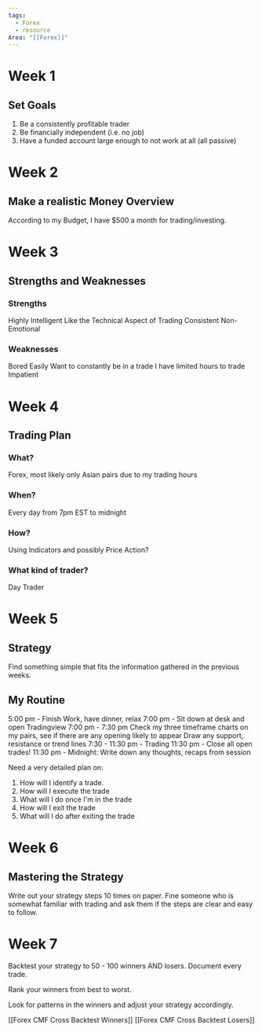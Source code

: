 ```yaml
---
tags:
  - Forex
  - resource
Area: "[[Forex]]"
---
```




# Week 1

## Set Goals

1. Be a consistently profitable trader
2. Be financially independent (i.e. no job)
3. Have a funded account large enough to not work at all (all passive)

# Week 2

## Make a realistic Money Overview

According to my Budget,  I have $500 a month for trading/investing.


# Week 3

## Strengths and Weaknesses

### Strengths

Highly Intelligent
Like the Technical Aspect of Trading
Consistent
Non-Emotional

### Weaknesses

Bored Easily
Want to constantly be in a trade
I have limited hours to trade
Impatient

# Week 4

## Trading Plan

### What?

Forex,  most likely only Asian pairs due to my trading hours

### When?

Every day from 7pm EST to midnight

### How?

Using Indicators and possibly Price Action?

### What kind of trader?

Day Trader


# Week 5

## Strategy

Find something simple that fits the information gathered in the previous weeks.

## My Routine

5:00 pm - Finish Work, have dinner,  relax
7:00 pm - Sit down at desk and open Tradingview
7:00 pm - 7:30 pm  Check my three timeframe charts on my pairs,  see if there are any opening likely to appear
Draw any support, resistance or trend lines
7:30 - 11:30 pm - Trading
11:30 pm - Close all open trades!
11:30 pm - Midnight: Write down any thoughts,  recaps from session

Need a very detailed plan on:

1. How will I identify a trade.
2. How will I execute the trade
3. What will I do once I'm in the trade
4. How will I exit the trade
5. What will I do after exiting the trade


# Week 6

## Mastering the Strategy

Write out your strategy steps 10 times on paper.  Fine someone who is somewhat familiar with trading and ask them if the steps are clear and easy to follow.


# Week 7

Backtest your strategy to 50 - 100 winners AND losers.  Document every trade. 

Rank your winners from best to worst.

Look for patterns in the winners and adjust your strategy accordingly.

[[Forex CMF Cross Backtest Winners]]
[[Forex CMF Cross Backtest Losers]]


